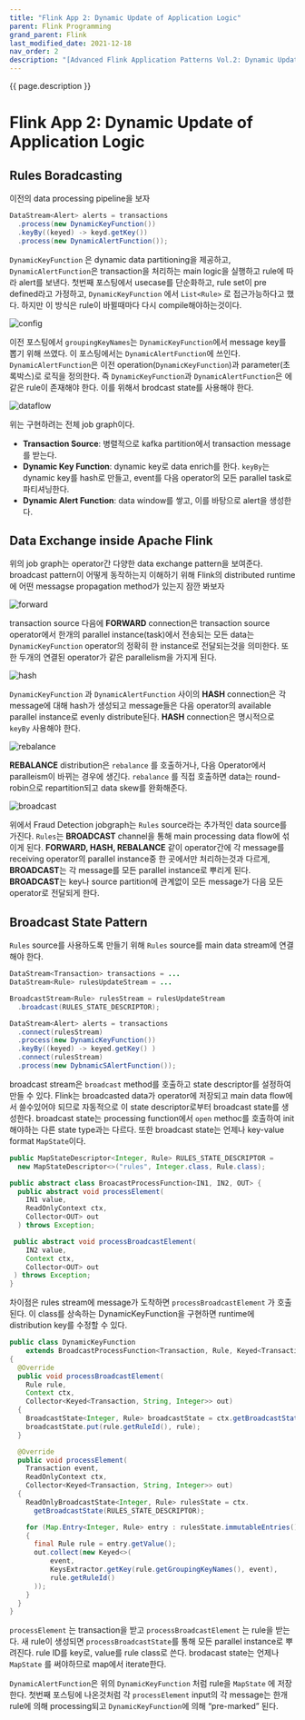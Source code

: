 ```yaml
---
title: "Flink App 2: Dynamic Update of Application Logic"
parent: Flink Programming
grand_parent: Flink
last_modified_date: 2021-12-18
nav_order: 2
description: "[Advanced Flink Application Patterns Vol.2: Dynamic Updates of Application Logic](https://flink.apache.org/news/2020/03/24/demo-fraud-detection-2.html) 을 번역한 글 입니다."
---
```

{{ page.description }}

# Flink App 2: Dynamic Update of Application Logic

## Rules Boradcasting

이전의 data processing pipeline을 보자

```java
DataStream<Alert> alerts = transactions
  .process(new DynamicKeyFunction())
  .keyBy((keyed) -> keyd.getKey())
  .process(new DynamicAlertFunction());
```

`DynamicKeyFunction` 은 dynamic data partitioning을 제공하고, `DynamicAlertFunction`은 transaction을 처리하는 main logic을 실행하고 rule에 따라 alert를 보낸다. 첫번째 포스팅에서 usecase를 단순화하고, rule set이 pre defined라고 가정하고, `DynamicKeyFunction` 에서 `List<Rule>` 로 접근가능하다고 했다. 하지만 이 방식은 rule이 바뀔때마다 다시 compile해야하는것이다.

![config](flink-app-2-dynamic-update-of-application-logic/Untitled.png)

이전 포스팅에서 `groupingKeyNames`는 `DynamicKeyFunction`에서 message key를 뽑기 위해 쓰였다. 이 포스팅에서는 `DynamicAlertFunction`에 쓰인다. `DynamicAlertFunction`은 이전 operation(`DynamicKeyFunction`)과 parameter(초록박스)로 로직을 정의한다. 즉 `DynamicKeyFunction`과 `DynamicAlertFunction`은 에 같은 rule이 존재해야 한다. 이를 위해서 brodcast state를 사용해야 한다.

![dataflow](flink-app-2-dynamic-update-of-application-logic/Untitled1.png)

위는 구현하려는 전체 job graph이다.

- **Transaction Source**: 병렬적으로 kafka partition에서 transaction message를 받는다.
- **Dynamic Key Function**: dynamic key로 data enrich를 한다. `keyBy`는 dynamic key를 hash로 만들고, event를 다음 operator의 모든 parallel task로 파티셔닝한다.
- **Dynamic Alert Function**: data window를 쌓고, 이를 바탕으로 alert을 생성한다.

## Data Exchange inside Apache Flink

위의 job graph는 operator간 다양한 data exchange pattern을 보여준다. broadcast pattern이 어떻게 동작하는지 이해하기 위해 Flink의 distributed runtime에 어떤 messagse propagation method가 있는지 잠깐 봐보자

![forward](flink-app-2-dynamic-update-of-application-logic/Untitled2.png)

transaction source 다음에 **FORWARD** connection은 transaction source operator에서 한개의 parallel instance(task)에서 전송되는 모든 data는 `DynamicKeyFunction` operator의 정확히 한 instance로 전달되는것을 의미한다. 또한 두개의 연결된 operator가 같은 parallelism을 가지게 된다.

![hash](flink-app-2-dynamic-update-of-application-logic/Untitled3.png)

`DynamicKeyFunction` 과 `DynamicAlertFunction` 사이의 **HASH** connection은 각 message에 대해 hash가 생성되고 message들은 다음 operator의 available parallel instance로 evenly distribute된다. **HASH** connection은 명시적으로 `keyBy` 사용해야 한다.

![rebalance](flink-app-2-dynamic-update-of-application-logic/Untitled4.png)

**REBALANCE** distribution은 `rebalance` 를 호출하거나, 다음 Operator에서 paralleism이 바뀌는 경우에 생긴다. `rebalance` 를 직접 호출하면 data는 round-robin으로 repartition되고 data skew를 완화해준다.

![broadcast](flink-app-2-dynamic-update-of-application-logic/Untitled5.png)

위에서 Fraud Detection jobgraph는 `Rules` source라는 추가적인 data source를 가진다. `Rules`는 **BROADCAST** channel을 통해 main processing data flow에 섞이게 된다. **FORWARD, HASH, REBALANCE** 같이 operator간에 각 message를 receiving operator의 parallel instance중 한 곳에서만 처리하는것과 다르게, **BROADCAST**는 각 message를 모든 parallel instance로 뿌리게 된다. **BROADCAST**는 key나 source partition에 관계없이 모든 message가 다음 모든 operator로 전달되게 한다.

## Broadcast State Pattern

`Rules` source를 사용하도록 만들기 위해 `Rules` source를 main data stream에 연결해야 한다.

```java
DataStream<Transaction> transactions = ...
DataStream<Rule> rulesUpdateStream = ...

BroadcastStream<Rule> rulesStream = rulesUpdateStream
  .broadcast(RULES_STATE_DESCRIPTOR);

DataStream<Alert> alerts = transactions
  .connect(rulesStream)
  .process(new DynamicKeyFunction())
  .keyBy((keyed) -> keyed.getKey() )
  .connect(rulesStream)
  .process(new DybnamicSAlertFunction());
```

broadcast stream은 `broadcast` method를 호출하고 state descriptor를 설정하여 만들 수 있다. Flink는 broadcasted data가 operator에 저장되고 main data flow에서 쓸수있어야 되므로 자동적으로 이 state descriptor로부터 broadcast state를 생성한다. broadcast state는 processing function에서 `open` methoc를 호출하여 init해야하는 다른 state type과는 다르다. 또한 broadcast state는 언제나 key-value format `MapState`이다.

```java
public MapStateDescriptor<Integer, Rule> RULES_STATE_DESCRIPTOR =
  new MapStateDescriptor<>("rules", Integer.class, Rule.class);
```

```java
public abstract class BroacastProcessFunction<IN1, IN2, OUT> {
  public abstract void processElement(
    IN1 value,
    ReadOnlyContext ctx,
    Collector<OUT> out
  ) throws Exception;

 public abstract void processBroadcastElement(
    IN2 value,
    Context ctx,
    Collector<OUT> out
 ) throws Exception;
}
```

차이점은 rules stream에 message가 도착하면 `processBroadcastElement` 가 호출된다. 이 class를 상속하는 DynamicKeyFunction을 구현하면 runtime에 distribution key를 수정할 수 있다.

```java
public class DynamicKeyFunction
    extends BroadcastProcessFunction<Transaction, Rule, Keyed<Transaction, String, Integer>>
{
  @Override
  public void processBroadcastElement(
    Rule rule,
    Context ctx,
    Collector<Keyed<Transaction, String, Integer>> out)
  {
    BroadcastState<Integer, Rule> broadcastState = ctx.getBroadcastState(RULES_STATE_DESCRIPTOR);
    broadcastState.put(rule.getRuleId(), rule);
  }

  @Override
  public void processElement(
    Transaction event,
    ReadOnlyContext ctx,
    Collector<Keyed<Transaction, String, Integer>> out)
  {
    ReadOnlyBroadcastState<Integer, Rule> rulesState = ctx.
      getBroadcastState(RULES_STATE_DESCRIPTOR);

    for (Map.Entry<Integer, Rule> entry : rulesState.immutableEntries())
    {
      final Rule rule = entry.getValue();
      out.collect(new Keyed<>(
          event,
          KeysExtractor.getKey(rule.getGroupingKeyNames(), event),
          rule.getRuleId()
      ));
    }
  }
}
```

`processElement` 는 transaction을 받고 `processBroadcastElement` 는 rule을 받는다. 새 rule이 생성되면 `processBroadcastState`를 통해 모든 parallel instance로 뿌려진다. rule ID를 key로, value를 rule class로 쓴다. brodacast state는 언제나 `MapState` 를 써야하므로 map에서 iterate한다.

`DynamicAlertFunction`은 위의 `DynamicKeyFunction` 처럼 rule을 `MapState` 에 저장한다. 첫번째 포스팅에 나온것처럼 각 `processElement` input의 각 message는 한개 rule에 의해 processing되고 `DynamicKeyFunction`에 의해  “pre-marked” 된다.